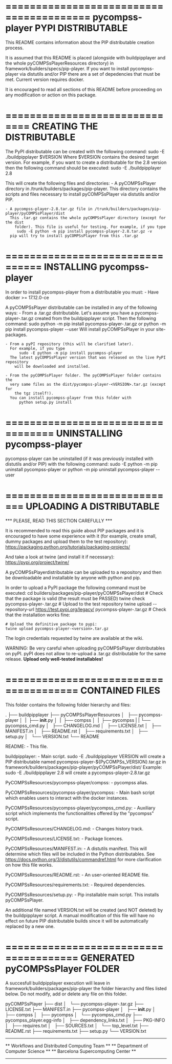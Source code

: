 ========================================
	pycompss-player PYPI DISTRIBUTABLE
========================================

This README contains information about the PIP distributable creation process.

It is assumed that this README is placed (alongside with buildpipplayer and
the whole pyCOMPSsPlayerResources directory) in framework/builders/specs/pip-player.
If you want to install pycompss-player via distutils and/or PIP there are a
set of depedencies that must be met. Current version requires docker.

It is encouraged to read all sections of this README before proceeding on any
modification or action on this package.


==============================
	CREATING THE DISTRIBUTABLE
==============================

The PyPI distributable can be created with the following command:
	sudo -E ./buildpipplayer $VERSION
Where $VERSION contains the desired target version. For example, if
you want to create a distributable for the 2.8 version then
the following command should be executed:
	sudo -E ./buildpipplayer 2.8

This will create the following files and directories:
	- A pyCOMPSsPlayer directory in /trunk/builders/packages/pip-player.
	  This directory contains the scripts and files necessary to
	  install pyCOMPSsPlayer via distutils and/or PIP.

	- A pycompss-player-2.8.tar.gz file in /trunk/builders/packages/pip-player/pyCOMPSsPlayer/dist
	  This .tar.gz contains the whole pyCOMPSsPlayer directory (except for the dist
		folder). This file is useful for testing. For example, if you type
		 sudo -E python -m pip install pycompss-player-2.8.tar.gz -v
	  pip will try to install pyCOMPSsPlayer from this .tar.gz



================================
	INSTALLING pycompss-player
================================

In order to install pycompss-player from a distributable you must:
	- Have docker >= 17.12.0-ce

A pyCOMPSsPlayer distributable can be installed in any of the following ways:
	- From a .tar.gz distributable. Let's assume you have a
	  pycompss-player-<VERSION>.tar.gz created from the buildpipplayer script.
		Then the following command:
		  sudo python -m pip install pycompss-player-<VERSION>.tar.gz
			or
			python -m pip install pycompss-player --user
	  Will install pyCOMPSsPlayer in your site-packages.

	- From a pyPI repository (this will be clarified later).
	  For example, if you type
		  sudo -E python -m pip install pycompss-player
	  The latest pyCOMPSsPlayer version that was released on the live PyPI repository
		will be downloaded and installed.

	- From the pyCOMPSsPlayer folder. The pyCOMPSsPlayer folder contains the
	  very same files as the dist/pycompss-player-<VERSION>.tar.gz (except for
		the tgz itself!).
	  You can install pycompss-player from this folder with
		  python setup.py install


==================================
	UNINSTALLING pycompss-player
==================================

pycompss-player can be uninstalled (if it was previously installed with distutils
and/or PIP) with the following command:
	sudo -E python -m pip uninstall pycompss-player
  or
	python -m pip uninstall pycompss-player --user


=============================
	UPLOADING A DISTRIBUTABLE
=============================

*** PLEASE, READ THIS SECTION CAREFULLY ***

It is recommended to read this guide about PIP packages and it is encouraged to
have some experience with it (for example, create small, dummy packages and
upload them to the test repository):
	https://packaging.python.org/tutorials/packaging-projects/

And take a look at twine (and install it if necessary):
  https://pypi.org/project/twine/

A pyCOMPSsPlayerdistributable can be uploaded to a repository and then be
downloadable and installable by anyone with python and pip.

In order to upload a PyPI package the following command must be executed:
  cd builders/packages/pip-player/pyCOMPSsPlayer/dist
	# Check that the package is valid (the result must be PASSED)
	twine check pycompss-player-<version>.tar.gz
	# Upload to the test repository
	twine upload --repository-url https://test.pypi.org/legacy/ pycompss-player-<version>.tar.gz
	# Check that the installation works fine:

	# Upload the definitive package to pypi:
	twine upload pycompss-player-<version>.tar.gz

The login credentials requested by twine are available at the wiki.

WARNING: Be very careful when uploading pyCOMPSsPlayer distributables on pyPI.
pyPI does not allow to re-upload a .tar.gz distributable for the same release.
**Upload only well-tested installables!**


======================================
	CONTAINED FILES
======================================

This folder contains the following folder hierarchy and files:

.
├── buildpipplayer
├── pyCOMPSsPlayerResources
│   ├── pycompss-player
│   |   ├── __init__.py
│   |   ├── compss
│   |   ├── pycompss
|   |   └── pycompss_cmd.py
│   ├── CHANGELOG.md
│   ├── LICENSE.txt
│   ├── MANIFEST.in
│   ├── README.rst
│   ├── requirements.txt
│   ├── setup.py
│   └── VERSION.txt
└── README


README:
	- This file.

buildpipplayer:
	- Main script. sudo -E ./buildpipplayer VERSION will create a PIP distributable
	  named pycompss-player-${PyCOMPSs_VERSION}.tar.gz in
		framework/builders/packages/pip-player/pyCOMPSsPlayer/dist/
	  Example: sudo -E ./buildpipplayer 2.8 will create a pycompss-player-2.8.tar.gz

PyCOMPSsResources/pycompss-player/compss:
	- pycompss alias.

PyCOMPSsResources/pycompss-player/pycompss:
	- Main bash script which enables users to interact with the docker instances.

PyCOMPSsResources/pycompss-player/pycompss_cmd.py:
	- Auxiliary script which implements the functionalities offered by the
	  "pycompss" script.

PyCOMPSsResources/CHANGELOG.md:
	- Changes history track.

PyCOMPSsResources/LICENSE.txt:
	- Package licences.

PyCOMPSsResources/MANIFEST.in:
	- A distutils manifest. This will determine which files will be included in
	  the Python distributables.
		See https://docs.python.org/3/distutils/commandref.html
	  for more clarification on how this file works.

PyCOMPSsResources/README.rst:
	- An user-oriented README file.

PyCOMPSsResources/requirements.txt:
	- Required dependencies.

PyCOMPSsResources/setup.py:
		- Pip installable main script. This installs pyCOMPSsPlayer.

An additional file named VERSION.txt will be created (and NOT deleted) by the
buildpipplayer script.
A manual modification of this file will have no effect on future PIP
distributable builds since it will be automatically replaced by a new one.



======================================
	           GENERATED
      pyCOMPSsPlayer FOLDER
======================================

A succesfull buildpipplayer execution will leave in framework/builders/packages/pip-player
the folder hierarchy and files listed below.
Do not modify, add or delete any file on this folder.

pyCOMPSsPlayer
├── dist
│   └── pycompss-player-<VERSION>.tar.gz
├── LICENSE.txt
├── MANIFEST.in
├── pycompss-player
│   ├── __init__.py
│   ├── compss
│   ├── pycompss
│   └── pycompss_cmd.py
├── pycompss_player.egg-info
│   ├── dependency_links.txt
│   ├── PKG-INFO
│   ├── requires.txt
│   ├── SOURCES.txt
│   └── top_level.txt
├── README.rst
├── requirements.txt
├── setup.py
└── VERSION.txt


**********************************************
** Workflows and Distributed Computing Team **
** Department of Computer Science           **
** Barcelona Supercomputing Center          **
**********************************************
